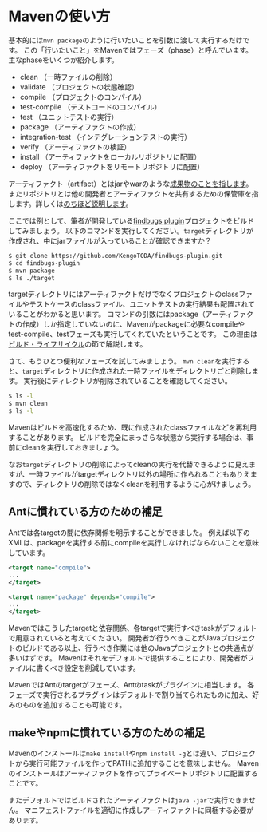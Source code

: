 # Mavenの使い方

基本的には`mvn package`のように行いたいことを引数に渡して実行するだけです。
この「行いたいこと」をMavenではフェーズ（phase）と呼んでいます。主なphaseをいくつか紹介します。

* clean （一時ファイルの削除）
* validate （プロジェクトの状態確認）
* compile （プロジェクトのコンパイル）
* test-compile （テストコードのコンパイル）
* test （ユニットテストの実行）
* package （アーティファクトの作成）
* integration-test （インテグレーションテストの実行）
* verify （アーティファクトの検証）
* install （アーティファクトをローカルリポジトリに配置）
* deploy （アーティファクトをリモートリポジトリに配置）

アーティファクト（artifact）とはjarやwarのような[成果物のことを指します][1]。
またリポジトリとは他の開発者とアーティファクトを共有するための保管庫を指します。詳しくは[のちほど説明します](./maven-repository.md)。

ここでは例として、筆者が開発している[findbugs plugin](https://github.com/KengoTODA/findbugs-plugin)プロジェクトをビルドしてみましょう。
以下のコマンドを実行してください。`target`ディレクトリが作成され、中にjarファイルが入っていることが確認できますか？

```zsh
$ git clone https://github.com/KengoTODA/findbugs-plugin.git
$ cd findbugs-plugin
$ mvn package
$ ls ./target
```

targetディレクトリにはアーティファクトだけでなくプロジェクトのclassファイルやテストケースのclassファイル、ユニットテストの実行結果も配置されていることがわかると思います。
コマンドの引数にはpackage（アーティファクトの作成）しか指定していないのに、Mavenがpackageに必要なcompileやtest-compile、testフェーズも実行してくれていたということです。
この理由は[ビルド・ライフサイクル](./build-lifecycle.md)の節で解説します。

さて、もうひとつ便利なフェーズを試してみましょう。
`mvn clean`を実行すると、`target`ディレクトリに作成された一時ファイルをディレクトリごと削除します。
実行後にディレクトリが削除されていることを確認してください。

```zsh
$ ls -l
$ mvn clean
$ ls -l
```

Mavenはビルドを高速化するため、既に作成されたclassファイルなどを再利用することがあります。
ビルドを完全にまっさらな状態から実行する場合は、事前にcleanを実行しておきましょう。

なお`target`ディレクトリの削除によってcleanの実行を代替できるように見えますが、一時ファイルがtargetディレクトリ以外の場所に作られることもありえますので、ディレクトリの削除ではなくcleanを利用するように心がけましょう。

[1]: http://stackoverflow.com/questions/2487485/what-is-maven-artifact "What is Maven artifact?"

## Antに慣れている方のための補足

Antでは各targetの間に依存関係を明示することができました。
例えば以下のXMLは、packageを実行する前にcompileを実行しなければならないことを意味しています。

```xml
<target name="compile">
...
</target>

<target name="package" depends="compile">
...
</target>
```

Mavenではこうしたtargetと依存関係、各targetで実行すべきtaskがデフォルトで用意されていると考えてください。
開発者が行うべきことがJavaプロジェクトのビルドである以上、行うべき作業には他のJavaプロジェクトとの共通点が多いはずです。
Mavenはそれをデフォルトで提供することにより、開発者がファイルに書くべき設定を削減しています。

MavenではAntのtargetがフェーズ、Antのtaskがプラグインに相当します。
各フェーズで実行されるプラグインはデフォルトで割り当てられたものに加え、好みのものを追加することも可能です。

## makeやnpmに慣れている方のための補足

Mavenのインストールは`make install`や`npm install -g`とは違い、プロジェクトから実行可能ファイルを作ってPATHに追加することを意味しません。
Mavenのインストールはアーティファクトを作ってプライベートリポジトリに配置することです。

またデフォルトではビルドされたアーティファクトは`java -jar`で実行できません。
マニフェストファイルを適切に作成しアーティファクトに同梱する必要があります。
